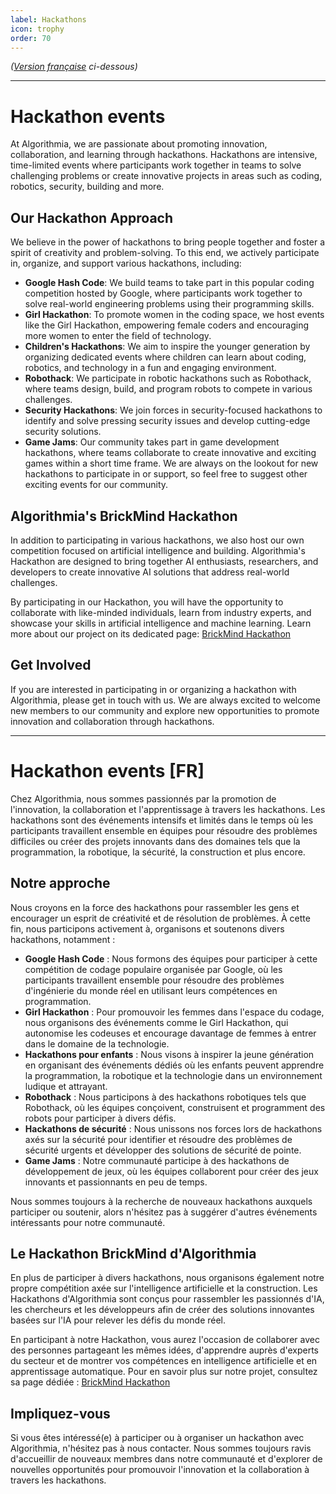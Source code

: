 ```yaml
---
label: Hackathons
icon: trophy
order: 70
---
```

*([Version française](#vf) ci-dessous)*

---

# Hackathon events
At Algorithmia, we are passionate about promoting innovation, collaboration, and learning through hackathons. Hackathons are intensive, time-limited events where participants work together in teams to solve challenging problems or create innovative projects in areas such as coding, robotics, security, building and more.

## Our Hackathon Approach
We believe in the power of hackathons to bring people together and foster a spirit of creativity and problem-solving. To this end, we actively participate in, organize, and support various hackathons, including:

- **Google Hash Code**: We build teams to take part in this popular coding competition hosted by Google, where participants work together to solve real-world engineering problems using their programming skills.
- **Girl Hackathon**: To promote women in the coding space, we host events like the Girl Hackathon, empowering female coders and encouraging more women to enter the field of technology.
- **Children's Hackathons**: We aim to inspire the younger generation by organizing dedicated events where children can learn about coding, robotics, and technology in a fun and engaging environment.
- **Robothack**: We participate in robotic hackathons such as Robothack, where teams design, build, and program robots to compete in various challenges.
- **Security Hackathons**: We join forces in security-focused hackathons to identify and solve pressing security issues and develop cutting-edge security solutions.
- **Game Jams**: Our community takes part in game development hackathons, where teams collaborate to create innovative and exciting games within a short time frame.
We are always on the lookout for new hackathons to participate in or support, so feel free to suggest other exciting events for our community.

## Algorithmia's BrickMind Hackathon
In addition to participating in various hackathons, we also host our own competition focused on artificial intelligence and building. Algorithmia's Hackathon are designed to bring together AI enthusiasts, researchers, and developers to create innovative AI solutions that address real-world challenges.

By participating in our Hackathon, you will have the opportunity to collaborate with like-minded individuals, learn from industry experts, and showcase your skills in artificial intelligence and machine learning. Learn more about our project on its dedicated page: [BrickMind Hackathon](/projects/brickmind.md)

## Get Involved
If you are interested in participating in or organizing a hackathon with Algorithmia, please get in touch with us. We are always excited to welcome new members to our community and explore new opportunities to promote innovation and collaboration through hackathons.

---

# <a id="vf"></a>Hackathon events [FR]
Chez Algorithmia, nous sommes passionnés par la promotion de l'innovation, la collaboration et l'apprentissage à travers les hackathons. Les hackathons sont des événements intensifs et limités dans le temps où les participants travaillent ensemble en équipes pour résoudre des problèmes difficiles ou créer des projets innovants dans des domaines tels que la programmation, la robotique, la sécurité, la construction et plus encore.

## Notre approche
Nous croyons en la force des hackathons pour rassembler les gens et encourager un esprit de créativité et de résolution de problèmes. À cette fin, nous participons activement à, organisons et soutenons divers hackathons, notamment :

- **Google Hash Code** : Nous formons des équipes pour participer à cette compétition de codage populaire organisée par Google, où les participants travaillent ensemble pour résoudre des problèmes d'ingénierie du monde réel en utilisant leurs compétences en programmation.
- **Girl Hackathon** : Pour promouvoir les femmes dans l'espace du codage, nous organisons des événements comme le Girl Hackathon, qui autonomise les codeuses et encourage davantage de femmes à entrer dans le domaine de la technologie.
- **Hackathons pour enfants** : Nous visons à inspirer la jeune génération en organisant des événements dédiés où les enfants peuvent apprendre la programmation, la robotique et la technologie dans un environnement ludique et attrayant.
- **Robothack** : Nous participons à des hackathons robotiques tels que Robothack, où les équipes conçoivent, construisent et programment des robots pour participer à divers défis.
- **Hackathons de sécurité** : Nous unissons nos forces lors de hackathons axés sur la sécurité pour identifier et résoudre des problèmes de sécurité urgents et développer des solutions de sécurité de pointe.
- **Game Jams** : Notre communauté participe à des hackathons de développement de jeux, où les équipes collaborent pour créer des jeux innovants et passionnants en peu de temps.

Nous sommes toujours à la recherche de nouveaux hackathons auxquels participer ou soutenir, alors n'hésitez pas à suggérer d'autres événements intéressants pour notre communauté.

## Le Hackathon BrickMind d'Algorithmia
En plus de participer à divers hackathons, nous organisons également notre propre compétition axée sur l'intelligence artificielle et la construction. Les Hackathons d'Algorithmia sont conçus pour rassembler les passionnés d'IA, les chercheurs et les développeurs afin de créer des solutions innovantes basées sur l'IA pour relever les défis du monde réel.

En participant à notre Hackathon, vous aurez l'occasion de collaborer avec des personnes partageant les mêmes idées, d'apprendre auprès d'experts du secteur et de montrer vos compétences en intelligence artificielle et en apprentissage automatique. Pour en savoir plus sur notre projet, consultez sa page dédiée : [BrickMind Hackathon](/projects/brickmind.md)

## Impliquez-vous
Si vous êtes intéressé(e) à participer ou à organiser un hackathon avec Algorithmia, n'hésitez pas à nous contacter. Nous sommes toujours ravis d'accueillir de nouveaux membres dans notre communauté et d'explorer de nouvelles opportunités pour promouvoir l'innovation et la collaboration à travers les hackathons.